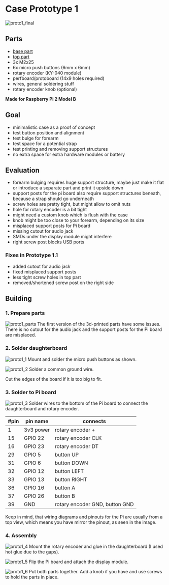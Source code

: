 Case Prototype 1
================

![proto1_final](./proto1_6.jpg)

## Parts
* [base part](./parts/proto1/Proto1.1-base.stl)
* [top part](./parts/proto1/Proto1.1-top.stl)
* 3x M2x25
* 6x micro push buttons (6mm x 6mm)
* rotary encoder (KY-040 module)
* perfboard/protoboard (14x9 holes required)
* wires, general soldering stuff
* rotary encoder knob (optional)

**Made for Raspberry Pi 2 Model B**

## Goal

* minimalistic case as a proof of concept
* test button position and alignment
* test bulge for forearm
* test space for a potential strap
* test printing and removing support structures
* no extra space for extra hardware modules or battery

## Evaluation

* forearm bulging requires huge support structure, maybe just make it flat or introduce a separate part and print it
upside down
* support posts for the pi board also require support structures beneath, because a strap should go underneath
* screw holes are pretty tight, but might allow to omit nuts
* hole for rotary encoder is a bit tight
* might need a custom knob which is flush with the case
* knob might be too close to your forearm, depending on its size
* misplaced support posts for Pi board
* missing cutout for audio jack
* SMDs under the display module might interfere
* right screw post blocks USB ports

### Fixes in Prototype 1.1

* added cutout for audio jack
* fixed misplaced support posts
* less tight screw holes in top part
* removed/shortened screw post on the right side

## Building

### 1. Prepare parts

![proto1_parts](./proto1_parts.jpg)
The first version of the 3d-printed parts have some issues. There is no cutout for the audio jack and the support posts
for the Pi board are misplaced. 

### 2. Solder daughterboard

![proto1_1](./proto1_1.jpg)
Mount and solder the micro push buttons as shown.

![proto1_2](./proto1_2.jpg)
Solder a common ground wire.

Cut the edges of the board if it is too big to fit.

### 3. Solder to Pi board

![proto1_3](./proto1_3.jpg)
Solder wires to the bottom of the Pi board to connect the daughterboard and rotary encoder. 

| #pin | pin name  | connects                       |
|------|-----------|--------------------------------|
| 1    | 3v3 power | rotary encoder +               |
| 15   | GPIO 22   | rotary encoder CLK             |
| 16   | GPIO 23   | rotary encoder DT              |
| 29   | GPIO 5    | button UP                      |
| 31   | GPIO 6    | button DOWN                    |
| 32   | GPIO 12   | button LEFT                    |
| 33   | GPIO 13   | button RIGHT                   |
| 36   | GPIO 16   | button A                       |
| 37   | GPIO 26   | button B                       |
| 39   | GND       | rotary encoder GND, button GND |

Keep in mind, that wiring diagrams and pinouts for the Pi are usually from a top view, which means you have mirror the
pinout, as seen in the image.

### 4. Assembly

![proto1_4](./proto1_4.jpg)
Mount the rotary encoder and glue in the daughterboard (I used hot glue due to the gaps).

![proto1_5](./proto1_5.jpg)
Flip the Pi board and attach the display module.

![proto1_6](./proto1_6.jpg)
Put both parts together. Add a knob if you have and use screws to hold the parts in place.
